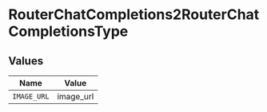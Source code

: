 # RouterChatCompletions2RouterChatCompletionsType


## Values

| Name        | Value       |
| ----------- | ----------- |
| `IMAGE_URL` | image_url   |